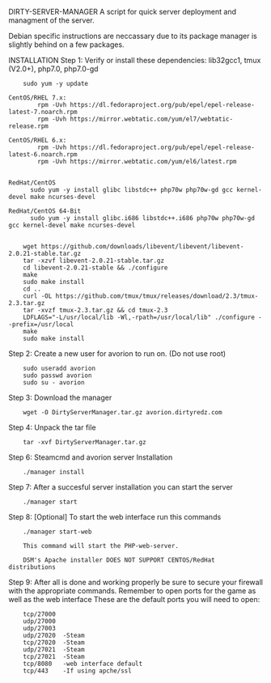 DIRTY-SERVER-MANAGER
A script for quick server deployment and managment of the server.

Debian specific instructions are neccassary due to its package manager is slightly behind on a few packages.

INSTALLATION
Step 1: Verify or install these dependencies:
         lib32gcc1, tmux (V2.0+), php7.0, php7.0-gd

        sudo yum -y update

    CentOS/RHEL 7.x:
            rpm -Uvh https://dl.fedoraproject.org/pub/epel/epel-release-latest-7.noarch.rpm
            rpm -Uvh https://mirror.webtatic.com/yum/el7/webtatic-release.rpm

    CentOS/RHEL 6.x:
            rpm -Uvh https://dl.fedoraproject.org/pub/epel/epel-release-latest-6.noarch.rpm
            rpm -Uvh https://mirror.webtatic.com/yum/el6/latest.rpm


    RedHat/CentOS
          sudo yum -y install glibc libstdc++ php70w php70w-gd gcc kernel-devel make ncurses-devel

    RedHat/CentOS 64-Bit
          sudo yum -y install glibc.i686 libstdc++.i686 php70w php70w-gd gcc kernel-devel make ncurses-devel


        wget https://github.com/downloads/libevent/libevent/libevent-2.0.21-stable.tar.gz
        tar -xzvf libevent-2.0.21-stable.tar.gz
        cd libevent-2.0.21-stable && ./configure
        make
        sudo make install
        cd ..
        curl -OL https://github.com/tmux/tmux/releases/download/2.3/tmux-2.3.tar.gz
        tar -xvzf tmux-2.3.tar.gz && cd tmux-2.3
        LDFLAGS="-L/usr/local/lib -Wl,-rpath=/usr/local/lib" ./configure --prefix=/usr/local
        make
        sudo make install

Step 2: Create a new user for avorion to run on. (Do not use root)

        sudo useradd avorion
        sudo passwd avorion
        sudo su - avorion

Step 3: Download the manager

        wget -O DirtyServerManager.tar.gz avorion.dirtyredz.com

Step 4: Unpack the tar file

        tar -xvf DirtyServerManager.tar.gz

Step 6: Steamcmd and avorion server Installation

        ./manager install

Step 7: After a succesful server installation you can start the server

        ./manager start

Step 8: [Optional] To start the web interface run this commands

        ./manager start-web

        This command will start the PHP-web-server.

        DSM's Apache installer DOES NOT SUPPORT CENTOS/RedHat distributions

Step 9: After all is done and working properly be sure to secure your firewall with the appropriate commands. Remember to open ports for the game as well as the web interface
        These are the default ports you will need to open:

        tcp/27000
        udp/27000
        udp/27003
        udp/27020  -Steam
        tcp/27020  -Steam
        udp/27021  -Steam
        tcp/27021  -Steam
        tcp/8080   -web interface default
        tcp/443    -If using apche/ssl
